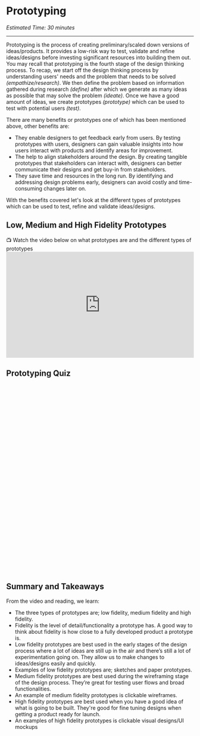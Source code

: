 # Prototyping
*Estimated Time: 30 minutes*

---

Prototyping is the process of creating preliminary/scaled down versions of  ideas/products. It provides a low-risk way to test, validate and refine ideas/designs before investing significant resources into building them out. You may recall that prototyping is the fourth stage of the design thinking process. To recap, we start off the design thinking process by understanding users' needs and the problem that needs to be solved _(empathize/research)_. We then define the problem based on information gathered during research _(define)_ after which we generate as many ideas as possible that may solve the problem _(ideate)_. Once we have a good amount of ideas, we create prototypes _(prototype)_ which can be used to test with potential users _(test)_. 

There are many benefits or prototypes one of which has been mentioned above, other benefits are:

- They enable designers to get feedback early from users. By testing prototypes with users, designers can gain valuable insights into how users interact with products and identify areas for improvement.  
- The help to align stakeholders around the design. By creating tangible prototypes that stakeholders can interact with, designers can better communicate their designs and get buy-in from stakeholders.
- They save time and resources in the long run. By identifying and addressing design problems early, designers can avoid costly and time-consuming changes later on.

With the benefits covered let's look at the different types of prototypes which can be used to test, refine and validate ideas/designs. 


## Low, Medium and High Fidelity Prototypes

<aside>
📺 Watch the video below on what prototypes are and the different types of prototypes 
</aside>


<div style="position: relative; padding-bottom: 56.25%; height: 0;"> <iframe width="560" height="315" src="https://www.youtube.com/embed/pbJFI3rEnR0" title="YouTube video player" frameborder="0" allow="accelerometer; autoplay; clipboard-write; encrypted-media; gyroscope; picture-in-picture; web-share" allowfullscreen style="position: absolute; top: 0; left: 0; width: 100%; height: 100%;"></iframe>
</div>


## Prototyping Quiz

<div data-tf-widget="XvCIEwIl" data-tf-opacity="100" data-tf-iframe-props="title=Prototyping" data-tf-transitive-search-params data-tf-medium="snippet" style="width:100%;height:500px;"></div><script src="//embed.typeform.com/next/embed.js"></script>


## Summary and Takeaways

From the video and reading, we learn:

  - The three types of prototypes are; low fidelity, medium fidelity and high fidelity.
  - Fidelity is the level of detail/functionality a prototype has. A good way to think about fidelity is how close to a fully developed product a prototype is.
  - Low fidelity prototypes are best used in the early stages of the design process where a lot of ideas are still up in the air and there’s still a lot of experimentation going on. They allow us to make changes to ideas/designs easily and quickly. 
  - Examples of low fidelity prototypes are; sketches and paper prototypes.
  - Medium fidelity prototypes are best used during the wireframing stage of the design process. They’re great for testing user flows and broad functionalities. 
  - An example of medium fidelity prototypes is clickable wireframes.
  - High fidelity prototypes are best used when you have a good idea of what is going to be built. They're good for fine tuning designs when getting a product ready for launch.
  - An examples of high fidelity prototypes is clickable visual designs/UI mockups


